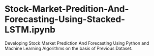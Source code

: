 # Stock-Market-Predition-And-Forecasting-Using-Stacked-LSTM.ipynb
Developing Stock Market Prediction And Forecasting Using Python and Machine Learning Algorithms on the basis of Previous Dataset.
